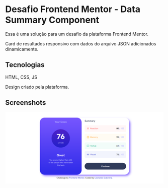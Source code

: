 
# Desafio Frontend Mentor - Data Summary Component

Essa é uma solução para um desafio da plataforma Frontend Mentor.
 
Card de resultados responsivo com dados do arquivo JSON adicionados dinamicamente.

## Tecnologias
HTML, CSS, JS

Design criado pela plataforma.

## Screenshots

![App Screenshot](/images/component-screenshot.png)


